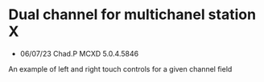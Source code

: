 # Dual channel for multichanel station X

- 06/07/23 Chad.P MCXD 5.0.4.5846


An example of left and right touch controls for a given channel field

